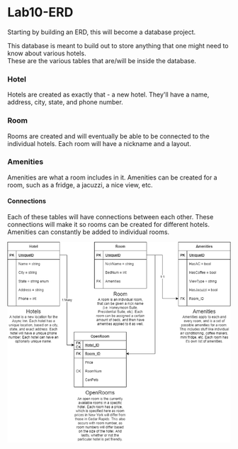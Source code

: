 # Lab10-ERD
Starting by building an ERD, this will become a database project.

This database is meant to build out to store anything that one might need to know about various hotels.  
These are the various tables that are/will be inside the database.  
  
### Hotel
Hotels are created as exactly that - a new hotel. They'll have a name, address, city, state, and phone number.  

### Room
Rooms are created and will eventually be able to be connected to the individual hotels. Each room will have a nickname and a layout.  
  
### Amenities
Amenities are what a room includes in it. Amenities can be created for a room, such as a fridge, a jacuzzi, a nice view, etc.  
  
#### Connections
Each of these tables will have connections between each other. These connections will make it so rooms can be created for different hotels. Amenities can constantly be added to individual rooms.  
  
![ERDiagram](ERDiagram.png)

